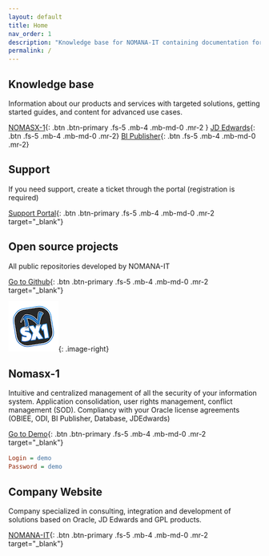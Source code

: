 ```yaml
---
layout: default
title: Home
nav_order: 1
description: "Knowledge base for NOMANA-IT containing documentation for NOMASX1 and others usefull references."
permalink: /
---
```


## Knowledge base
Information about our products and services with targeted solutions, getting started guides, and content for advanced use cases.

[NOMASX-1](/nomasx1){: .btn .btn-primary .fs-5 .mb-4 .mb-md-0 .mr-2 } [JD Edwards](/jdedwards){: .btn .fs-5 .mb-4 .mb-md-0 .mr-2} [BI Publisher](/bipublisher){: .btn .fs-5 .mb-4 .mb-md-0 .mr-2} 


## Support
If you need support, create a ticket through the portal (registration is required)

[Support Portal](https://nomana-it.freshdesk.com/support/home){: .btn .btn-primary .fs-5 .mb-4 .mb-md-0 .mr-2 target="_blank"} 

## Open source projects
All public repositories developed by NOMANA-IT

[Go to Github](https://github.com/fblettner?tab=repositories){: .btn .btn-primary .fs-5 .mb-4 .mb-md-0 .mr-2 target="_blank"} 

![NOMASX-1](../assets/nomasx1.png){: .image-right}
## Nomasx-1
Intuitive and centralized management of all the security of your information system. Application consolidation, user rights management, conflict management (SOD). Compliancy with your Oracle license agreements (OBIEE, ODI, BI Publisher, Database, JDEdwards)

[Go to Demo](http://dev.nomana-it.fr:3000/){: .btn .btn-primary .fs-5 .mb-4 .mb-md-0 .mr-2 target="_blank"} 

```ini
Login = demo
Password = demo
```

## Company Website
Company specialized in consulting, integration and development of solutions based on Oracle, JD Edwards and GPL products.

[NOMANA-IT](https://nomana-it.fr){: .btn .btn-primary .fs-5 .mb-4 .mb-md-0 .mr-2 target="_blank"} 

